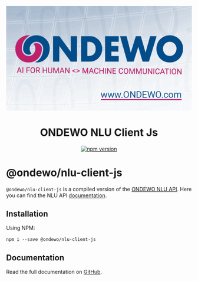 <p align="center">
  <a href="https://www.ondewo.com">
    <img alt="ONDEWO Logo" src="https://raw.githubusercontent.com/ondewo/ondewo-logos/master/github/ondewo_logo_github_2.png"/>
  </a>
  <h1 align="center">
    ONDEWO NLU Client Js
  </h1>
  <p align="center">
    <a href="https://badge.fury.io/js/%40ondewo%2Fnlu-client-js"><img src="https://badge.fury.io/js/%40ondewo%2Fnlu-client-js.svg" alt="npm version" height="18"></a>
  </p>
</p>

# @ondewo/nlu-client-js

`@ondewo/nlu-client-js` is a compiled version of the [ONDEWO NLU API](https://github.com/ondewo/ondewo-nlu-api). Here you can find the NLU API [documentation](https://ondewo.github.io/ondewo-nlu-api/).

## Installation

Using NPM:

```shell
npm i --save @ondewo/nlu-client-js
```

## Documentation

Read the full documentation on [GitHub](https://github.com/ondewo/ondewo-nlu-client-js).
